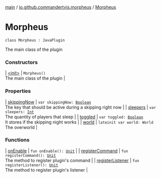 [main](../../index.md) / [io.github.commandertvis.morpheus](../index.md) / [Morpheus](./index.md)

# Morpheus

`class Morpheus : JavaPlugin`

The main class of the plugin

### Constructors

| [&lt;init&gt;](-init-.md) | `Morpheus()`<br>The main class of the plugin |

### Properties

| [skippingNow](skipping-now.md) | `var skippingNow: `[`Boolean`](https://kotlinlang.org/api/latest/jvm/stdlib/kotlin/-boolean/index.html)<br>The key that should be active during a skipping right now |
| [sleepers](sleepers.md) | `var sleepers: `[`Int`](https://kotlinlang.org/api/latest/jvm/stdlib/kotlin/-int/index.html)<br>The quantity of players that sleep |
| [toggled](toggled.md) | `var toggled: `[`Boolean`](https://kotlinlang.org/api/latest/jvm/stdlib/kotlin/-boolean/index.html)<br>It stores if the skipping night works |
| [world](world.md) | `lateinit var world: World`<br>The overworld |

### Functions

| [onEnable](on-enable.md) | `fun onEnable(): `[`Unit`](https://kotlinlang.org/api/latest/jvm/stdlib/kotlin/-unit/index.html) |
| [registerCommand](register-command.md) | `fun registerCommand(): `[`Unit`](https://kotlinlang.org/api/latest/jvm/stdlib/kotlin/-unit/index.html)<br>The method to register plugin's command |
| [registerListener](register-listener.md) | `fun registerListener(): `[`Unit`](https://kotlinlang.org/api/latest/jvm/stdlib/kotlin/-unit/index.html)<br>The method to register plugin's listener |

